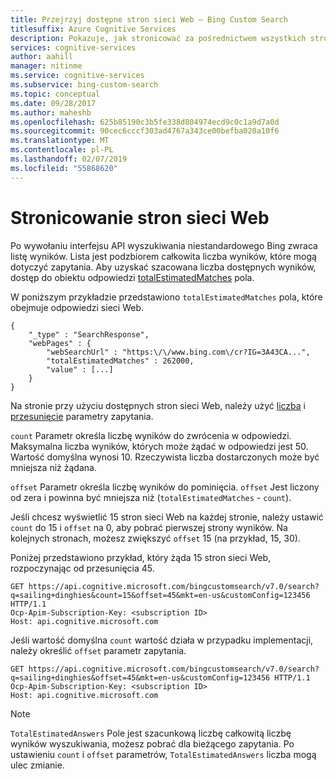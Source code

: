 ```yaml
---
title: Przejrzyj dostępne stron sieci Web — Bing Custom Search
titlesuffix: Azure Cognitive Services
description: Pokazuje, jak stronicować za pośrednictwem wszystkich stron sieci Web, która usługa Bing Custom Search może zwracać.
services: cognitive-services
author: aahill
manager: nitinme
ms.service: cognitive-services
ms.subservice: bing-custom-search
ms.topic: conceptual
ms.date: 09/28/2017
ms.author: maheshb
ms.openlocfilehash: 625b85190c3b5fe338d804974ecd9c0c1a9d7a0d
ms.sourcegitcommit: 90cec6cccf303ad4767a343ce00befba020a10f6
ms.translationtype: MT
ms.contentlocale: pl-PL
ms.lasthandoff: 02/07/2019
ms.locfileid: "55868620"
---
```

# <a name="paging-webpages"></a>Stronicowanie stron sieci Web 

Po wywołaniu interfejsu API wyszukiwania niestandardowego Bing zwraca listę wyników. Lista jest podzbiorem całkowita liczba wyników, które mogą dotyczyć zapytania. Aby uzyskać szacowana liczba dostępnych wyników, dostęp do obiektu odpowiedzi [totalEstimatedMatches](https://docs.microsoft.com/rest/api/cognitiveservices/bing-custom-search-api-v7-reference#totalestimatedmatches) pola.  
  
W poniższym przykładzie przedstawiono `totalEstimatedMatches` pola, które obejmuje odpowiedzi sieci Web.  
  
```  
{
    "_type" : "SearchResponse",
    "webPages" : {
        "webSearchUrl" : "https:\/\/www.bing.com\/cr?IG=3A43CA...",
        "totalEstimatedMatches" : 262000,
        "value" : [...]
    }
}  
```  
  
Na stronie przy użyciu dostępnych stron sieci Web, należy użyć [liczba](https://docs.microsoft.com/rest/api/cognitiveservices/bing-custom-search-api-v7-reference#count) i [przesunięcie](https://docs.microsoft.com/rest/api/cognitiveservices/bing-custom-search-api-v7-reference#offset) parametry zapytania.  
  
`count` Parametr określa liczbę wyników do zwrócenia w odpowiedzi. Maksymalna liczba wyników, których może żądać w odpowiedzi jest 50. Wartość domyślna wynosi 10. Rzeczywista liczba dostarczonych może być mniejsza niż żądana.

`offset` Parametr określa liczbę wyników do pominięcia. `offset` Jest liczony od zera i powinna być mniejsza niż (`totalEstimatedMatches` - `count`).  
  
Jeśli chcesz wyświetlić 15 stron sieci Web na każdej stronie, należy ustawić `count` do 15 i `offset` na 0, aby pobrać pierwszej strony wyników. Na kolejnych stronach, możesz zwiększyć `offset` 15 (na przykład, 15, 30).  
  
Poniżej przedstawiono przykład, który żąda 15 stron sieci Web, rozpoczynając od przesunięcia 45.  
  
```  
GET https://api.cognitive.microsoft.com/bingcustomsearch/v7.0/search?q=sailing+dinghies&count=15&offset=45&mkt=en-us&customConfig=123456 HTTP/1.1  
Ocp-Apim-Subscription-Key: <subscription ID>
Host: api.cognitive.microsoft.com  
```  

Jeśli wartość domyślna `count` wartość działa w przypadku implementacji, należy określić `offset` parametr zapytania.  
  
```  
GET https://api.cognitive.microsoft.com/bingcustomsearch/v7.0/search?q=sailing+dinghies&offset=45&mkt=en-us&customConfig=123456 HTTP/1.1  
Ocp-Apim-Subscription-Key: <subscription ID>  
Host: api.cognitive.microsoft.com  
```  

> [!NOTE]
> `TotalEstimatedAnswers` Pole jest szacunkową liczbę całkowitą liczbę wyników wyszukiwania, możesz pobrać dla bieżącego zapytania.  Po ustawieniu `count` i `offset` parametrów, `TotalEstimatedAnswers` liczba mogą ulec zmianie. 

